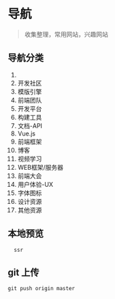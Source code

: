 # 导航

> 收集整理，常用网站，兴趣网站

## 导航分类

1. 
2. 开发社区
3. 模版引擎
4. 前端团队
5. 开发平台
6. 构建工具
7. 文档-API
8. Vue.js
9. 前端框架
10. 博客
11. 视频学习
12. WEB框架/服务器
13. 前端大会
14. 用户体验-UX
15. 字体图标
16. 设计资源
17. 其他资源


<!-- 图形动效
游戏框架
前端大会
CSS相关
Node.js相关
工具 IDE
调试工具

在线工具
前端公众号
前端大牛
书籍推荐
签到任务 -->

## 本地预览

```
  ssr
```

## git 上传

```
git push origin master
```
